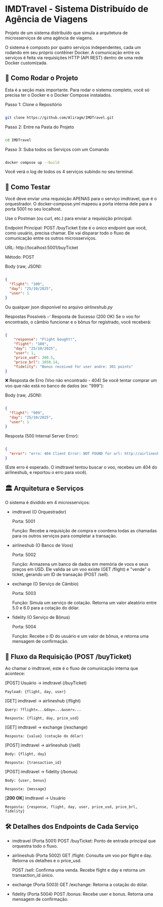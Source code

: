 # IMDTravel - Sistema Distribuído de Agência de Viagens
Projeto de um sistema distribuído que simula a arquitetura de microsserviços de uma agência de viagens.

O sistema é composto por quatro serviços independentes, cada um rodando em seu próprio contêiner Docker. A comunicação entre os serviços é feita via requisições HTTP (API REST) dentro de uma rede Docker customizada.

## 🚀 Como Rodar o Projeto
Esta é a seção mais importante. Para rodar o sistema completo, você só precisa ter o Docker e o Docker Compose instalados.

Passo 1: Clone o Repositório
```Bash

git clone https://github.com/Aliragm/IMDTravel.git
```
Passo 2: Entre na Pasta do Projeto
```Bash

cd IMDTravel
```
Passo 3: Suba todos os Serviços com um Comando

```Bash

docker compose up --build
```
Você verá o log de todos os 4 serviços subindo no seu terminal.

## 🧪 Como Testar
Você deve enviar uma requisição APENAS para o serviço imdtravel, que é o orquestrador. O docker-compose.yml mapeou a porta interna dele para a porta 5001 no seu localhost.

Use o Postman (ou curl, etc.) para enviar a requisição principal:

Endpoint Principal: POST /buyTicket
Este é o único endpoint que você, como usuário, precisa chamar. Ele vai disparar todo o fluxo de comunicação entre os outros microsserviços.

URL: http://localhost:5001/buyTicket

Método: POST

Body (raw, JSON):

```JSON

{
  "flight": "100",
  "day": "25/10/2025",
  "user": 1
}
```
Ou qualquer json disponível no arquivo *airlineshub.py*

Respostas Possíveis
✅ Resposta de Sucesso (200 OK)
Se o voo for encontrado, o câmbio funcionar e o bônus for registrado, você receberá:

```JSON

{
    "response": "Flight bought!",
    "flight": "100",
    "day": "25/10/2025",
    "user": 1,
    "price_usd": 300.5,
    "price_brl": 1650.14,
    "fidelity": "Bonus received for user andre: 301 points"
}
```

❌ Resposta de Erro (Voo não encontrado - 404)
Se você tentar comprar um voo que não está no banco de dados (ex: "999"):

Body (raw, JSON):

```JSON

{
  "flight": "999",
  "day": "25/10/2025",
  "user": 1
}
```
Resposta (500 Internal Server Error):

```JSON

{
  "error": "erro: 404 Client Error: NOT FOUND for url: http://airlineshub:5000/flight?flight=999&day=25%2F10%2F2025&user=1"
}
```
(Este erro é esperado. O imdtravel tentou buscar o voo, recebeu um 404 do airlineshub, e reportou o erro para você).

## 🏛️ Arquitetura e Serviços
O sistema é dividido em 4 microsserviços:

- imdtravel (O Orquestrador)

    Porta: 5001

    Função: Recebe a requisição de compra e coordena todas as chamadas para os outros serviços para completar a transação.

- airlineshub (O Banco de Voos)

    Porta: 5002

    Função: Armazena um banco de dados em memória de voos e seus preços em USD. Ele valida se um voo existe (GET /flight) e "vende" o ticket, gerando um ID de transação (POST /sell).

- exchange (O Serviço de Câmbio)

    Porta: 5003

    Função: Simula um serviço de cotação. Retorna um valor aleatório entre 5.0 e 6.0 para a cotação do dólar.

- fidelity (O Serviço de Bônus)

    Porta: 5004

    Função: Recebe o ID do usuário e um valor de bônus, e retorna uma mensagem de confirmação.

## 🔄 Fluxo da Requisição (POST /buyTicket)
Ao chamar o imdtravel, este é o fluxo de comunicação interna que acontece:

[POST] Usuário -> imdtravel (/buyTicket)

    Payload: {flight, day, user}

[GET] imdtravel -> airlineshub (/flight)

    Query: ?flight=...&day=...&user=...

    Resposta: {flight, day, price_usd}

[GET] imdtravel -> exchange (/exchange)

    Resposta: {value} (cotação do dólar)

[POST] imdtravel -> airlineshub (/sell)

    Body: {flight, day}

    Resposta: {transaction_id}

[POST] imdtravel -> fidelity (/bonus)

    Body: {user, bonus}

    Resposta: {message}

[**200 OK**] imdtravel -> Usuário

    Resposta: {response, flight, day, user, price_usd, price_brl, fidelity}

## 🛠️ Detalhes dos Endpoints de Cada Serviço
- imdtravel (Porta 5001)
    POST /buyTicket: Ponto de entrada principal que orquestra todo o fluxo.

- airlineshub (Porta 5002)
    GET /flight: Consulta um voo por flight e day. Retorna os detalhes e o price_usd.

    POST /sell: Confirma uma venda. Recebe flight e day e retorna um transaction_id único.

- exchange (Porta 5003)
    GET /exchange: Retorna a cotação do dólar.

- fidelity (Porta 5004)
    POST /bonus: Recebe user e bonus. Retorna uma mensagem de confirmação.